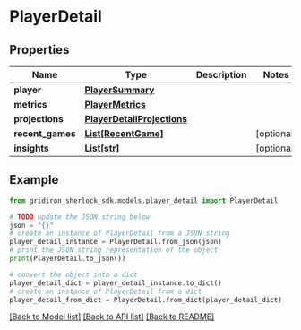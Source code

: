 # PlayerDetail


## Properties

Name | Type | Description | Notes
------------ | ------------- | ------------- | -------------
**player** | [**PlayerSummary**](PlayerSummary.md) |  | 
**metrics** | [**PlayerMetrics**](PlayerMetrics.md) |  | 
**projections** | [**PlayerDetailProjections**](PlayerDetailProjections.md) |  | 
**recent_games** | [**List[RecentGame]**](RecentGame.md) |  | [optional] 
**insights** | **List[str]** |  | [optional] 

## Example

```python
from gridiron_sherlock_sdk.models.player_detail import PlayerDetail

# TODO update the JSON string below
json = "{}"
# create an instance of PlayerDetail from a JSON string
player_detail_instance = PlayerDetail.from_json(json)
# print the JSON string representation of the object
print(PlayerDetail.to_json())

# convert the object into a dict
player_detail_dict = player_detail_instance.to_dict()
# create an instance of PlayerDetail from a dict
player_detail_from_dict = PlayerDetail.from_dict(player_detail_dict)
```
[[Back to Model list]](../README.md#documentation-for-models) [[Back to API list]](../README.md#documentation-for-api-endpoints) [[Back to README]](../README.md)



